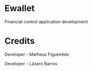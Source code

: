 # Ewallet
Financial control application development


# Credits

Developer - Matheus Figueirêdo

Developer - Lázaro Barros
